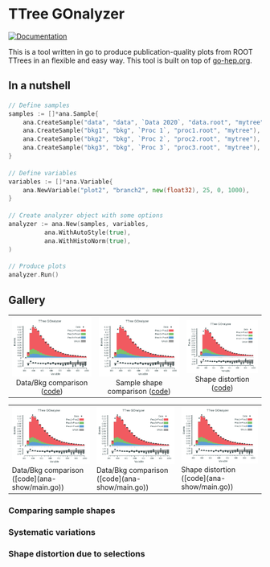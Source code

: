 # TTree GOnalyzer

[![Documentation](https://godoc.org/github.com/rmadar/tree-gonalyzer?status.svg)](https://godoc.org/github.com/rmadar/tree-gonalyzer)

This is a tool written in go to produce publication-quality plots from ROOT TTrees in an flexible and easy way.
This tool is built on top of [go-hep.org](https://go-hep.org).

## In a nutshell

```go
// Define samples
samples := []*ana.Sample{
	ana.CreateSample("data", "data", `Data 2020`, "data.root", "mytree"),
	ana.CreateSample("bkg1", "bkg", `Proc 1`, "proc1.root", "mytree"),
	ana.CreateSample("bkg2", "bkg", `Proc 2`, "proc2.root", "mytree"),
	ana.CreateSample("bkg3", "bkg", `Proc 3`, "proc3.root", "mytree"),
}

// Define variables
variables := []*ana.Variable{
	ana.NewVariable("plot2", "branch2", new(float32), 25, 0, 1000),
}

// Create analyzer object with some options
analyzer := ana.New(samples, variables,
	      ana.WithAutoStyle(true),
	      ana.WithHistoNorm(true),
)

// Produce plots
analyzer.Run()

```

## Gallery

| | | |
|:-------------------------:|:-------------------------:|:-------------------------:|
| <img width="1604" src="ana-show/eg-plot.png"> Data/Bkg comparison ([code](ana-show/main.go)) | <img width="1604" src="ana-show/eg-plot.png"> Sample shape comparison ([code](ana-show/main.go)) | <img width="1604" src="ana-show/eg-plot.png"> Shape distortion ([code](ana-show/main.go)) |


<table>
  <tr>
    <td valign="top"><img src="ana-show/eg-plot.png"> Data/Bkg comparison ([code](ana-show/main.go)) </td>
    <td valign="top"><img src="ana-show/eg-plot.png"> Data/Bkg comparison ([code](ana-show/main.go)) </td>
    <td valign="top"><img src="ana-show/eg-plot.png"> Shape distortion ([code](ana-show/main.go)) </td>
  </tr>
 </table>

### Comparing sample shapes

### Systematic variations

### Shape distortion due to selections